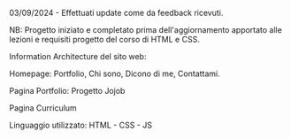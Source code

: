 03/09/2024 - Effettuati update come da feedback ricevuti.

NB: Progetto iniziato e completato prima dell'aggiornamento apportato alle lezioni e requisiti progetto del corso di HTML e CSS.

Information Architecture del sito web:

Homepage: 
Portfolio,
Chi sono,
Dicono di me,
Contattami. 

Pagina Portfolio: 
Progetto Jojob

Pagina Curriculum

Linguaggio utilizzato: HTML - CSS - JS

